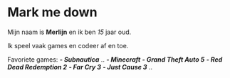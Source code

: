 # Mark me down

Mijn naam is **Merlijn** en ik ben *15* jaar oud.

Ik speel vaak games en codeer af en toe.

Favoriete games:
**_- Subnautica_**
..
**_- Minecraft_**
**_- Grand Theft Auto 5_**
**_- Red Dead Redemption 2_**
**_- Far Cry 3_**
**_- Just Cause 3_**
..
